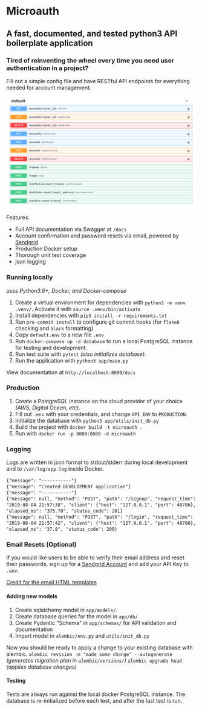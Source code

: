 
# Microauth
## A fast, documented, and tested python3 API boilerplate application

### Tired of reinventing the wheel every time you need user authentication in a project?

Fill out a simple config file and have RESTful API endpoints for everything needed for account management.

![Screenshot](./.github/documentation.png)


Features:

* Full API documentation via Swagger at `/docs`
* Account confirmation and password resets via email, powered by [Sendgrid](https://sendgrid.com)
* Production Docker setup
* Thorough unit test coverage
* json logging

### Running locally

_uses Python3.6+, Docker, and Docker-compose_

1.  Create a virtual environment for dependencies with `python3 -m venv .venv/`. Activate it with `source .venv/bin/activate`
2.  Install dependencies with `pip3 install -r requirements.txt`
3.  Run `pre-commit install` to configure git commit hooks (for `flake8` checking and `black` formatting)
4.  Copy `default.env` to a new file `.env`
5.  Run `docker-compose up -d database` to run a local PostgreSQL instance for testing and development.
6.  Run test suite with `pytest` _(also initializes database)_.
7.  Run the application with `python3 app/main.py`

View documentation at `http://localhost:8000/docs`

### Production

1.  Create a PostgreSQL instance on the cloud provider of your choice _(AWS, Digital Ocean, etc)_.
2.  Fill out `.env` with your credentials, and change `API_ENV` to `PRODUCTION`.
3.  Initialize the database with `python3 app/utils/init_db.py`
4.  Build the project with `docker build -t microauth .`
5.  Run with `docker run -p 8000:8000 -d microauth`


### Logging

Logs are written in json format to stdout/stderr during local development and to `/var/log/app.log` inside Docker.

```
{"message": "-----------"}
{"message": "Created DEVELOPMENT application"}
{"message": "-----------"}
{"message": null, "method": "POST", "path": "/signup", "request_time": "2019-08-04 21:57:38", "client": {"host": "127.0.0.1", "port": 48786}, "elapsed_ms": "375.78", "status_code": 201}
{"message": null, "method": "POST", "path": "/login", "request_time": "2019-08-04 21:57:42", "client": {"host": "127.0.0.1", "port": 48786}, "elapsed_ms": "37.8", "status_code": 200}
```

### Email Resets (Optional)

If you would like users to be able to verify their email address and reset their passwords, sign up for a [Sendgrid Account](https://sendgrid.com) and add your API Key to `.env`.

[Credit for the email HTML templates](https://github.com/wildbit/postmark-templates)


#### Adding new models

1. Create sqlalchemy model in `app/models/`.
2. Create database queries for the model in `app/db/`
3. Create Pydantic "Schema" in `app/schemas/` for API validation and documentation
4. Import model in `alembic/env.py` and `utils/init_db.py`

Now you should be ready to apply a change to your existing database with alembic.
`alembic revision -m "made some change" --autogenerate` _(generates migration plan in `alembic/versions/`)_
`alembic upgrade head` _(applies database changes)_


#### Testing

Tests are always run against the local docker PostgreSQL instance. The database is re-initialized before each test, and after the last test is run.